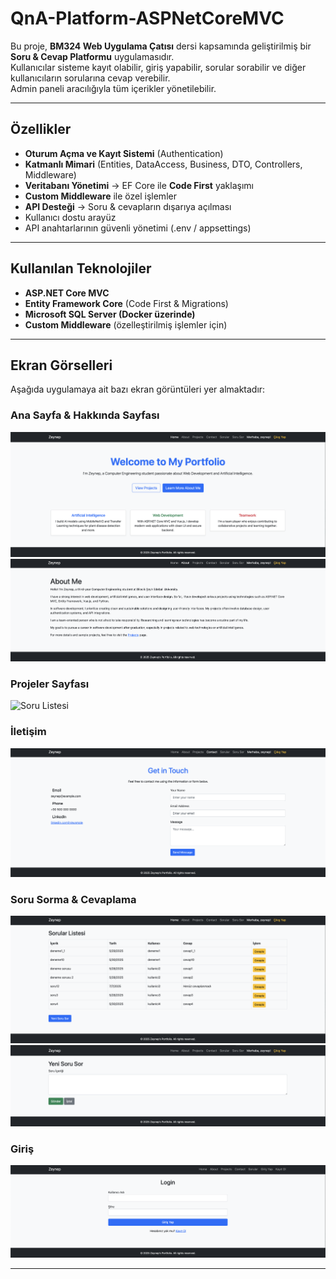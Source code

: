 # QnA-Platform-ASPNetCoreMVC

Bu proje, **BM324 Web Uygulama Çatısı** dersi kapsamında geliştirilmiş bir **Soru & Cevap Platformu** uygulamasıdır.  
Kullanıcılar sisteme kayıt olabilir, giriş yapabilir, sorular sorabilir ve diğer kullanıcıların sorularına cevap verebilir.  
Admin paneli aracılığıyla tüm içerikler yönetilebilir.

---

## Özellikler

-  **Oturum Açma ve Kayıt Sistemi** (Authentication)
-  **Katmanlı Mimari** (Entities, DataAccess, Business, DTO, Controllers, Middleware)
-  **Veritabanı Yönetimi** → EF Core ile **Code First** yaklaşımı
-  **Custom Middleware** ile özel işlemler
-  **API Desteği** → Soru & cevapların dışarıya açılması
-  Kullanıcı dostu arayüz
-  API anahtarlarının güvenli yönetimi (.env / appsettings)

---

## Kullanılan Teknolojiler

- **ASP.NET Core MVC**
- **Entity Framework Core** (Code First & Migrations)
- **Microsoft SQL Server (Docker üzerinde)**
- **Custom Middleware** (özelleştirilmiş işlemler için)

---

## Ekran Görselleri

Aşağıda uygulamaya ait bazı ekran görüntüleri yer almaktadır:

### Ana Sayfa & Hakkında Sayfası
![Login](./images/mvc1.png)
![Register](./images/mvc2.png)

### Projeler Sayfası
![Soru Listesi](./images/mvc3.png)

### İletişim
![Soru Detay](./images/mvc4.png)

### Soru Sorma & Cevaplama
![Soru Sorma](./images/mvc5.png)
![Admin Panel](./images/mvc7.png)


### Giriş 
![Cevaplama](./images/mvc6.png)

---
